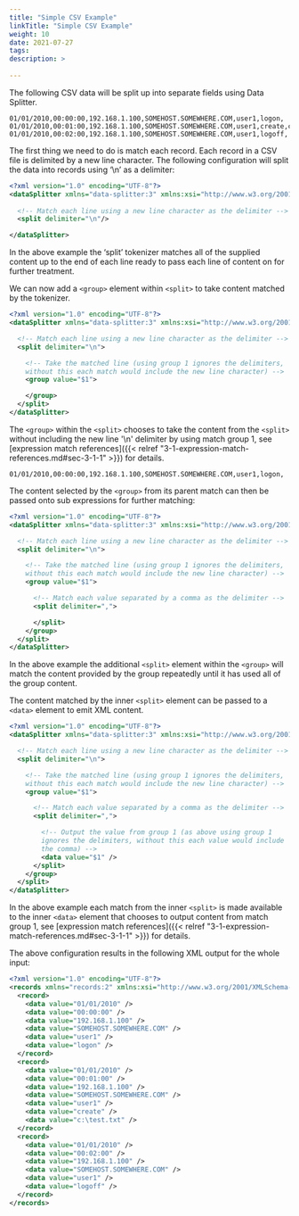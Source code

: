 ```yaml
---
title: "Simple CSV Example"
linkTitle: "Simple CSV Example"
weight: 10
date: 2021-07-27
tags: 
description: >
  
---
```


The following CSV data will be split up into separate fields using Data Splitter.

```csv
01/01/2010,00:00:00,192.168.1.100,SOMEHOST.SOMEWHERE.COM,user1,logon,
01/01/2010,00:01:00,192.168.1.100,SOMEHOST.SOMEWHERE.COM,user1,create,c:\test.txt
01/01/2010,00:02:00,192.168.1.100,SOMEHOST.SOMEWHERE.COM,user1,logoff,
```

The first thing we need to do is match each record. Each record in a CSV file is delimited by a new line character. The following configuration will split the data into records using ‘\n’ as a delimiter:

```xml
<?xml version="1.0" encoding="UTF-8"?>
<dataSplitter xmlns="data-splitter:3" xmlns:xsi="http://www.w3.org/2001/XMLSchema-instance" xsi:schemaLocation="data-splitter:3 file://data-splitter-v3.0.xsd" version="3.0">
  
  <!-- Match each line using a new line character as the delimiter -->
  <split delimiter="\n"/>

</dataSplitter>
```

In the above example the ‘split’ tokenizer matches all of the supplied content up to the end of each line ready to pass each line of content on for further treatment.

We can now add a `<group>` element within `<split>` to take content matched by the tokenizer.

```xml
<?xml version="1.0" encoding="UTF-8"?>
<dataSplitter xmlns="data-splitter:3" xmlns:xsi="http://www.w3.org/2001/XMLSchema-instance" xsi:schemaLocation="data-splitter:3 file://data-splitter-v3.0.xsd" version="3.0">

  <!-- Match each line using a new line character as the delimiter -->
  <split delimiter="\n">

    <!-- Take the matched line (using group 1 ignores the delimiters, 
    without this each match would include the new line character) -->
    <group value="$1">

    </group>
  </split>
</dataSplitter>
```

The `<group>` within the `<split>` chooses to take the content from the `<split>` without including the new line '\n' delimiter by using match group 1, see [expression match references]({{< relref "3-1-expression-match-references.md#sec-3-1-1" >}}) for details.

```
01/01/2010,00:00:00,192.168.1.100,SOMEHOST.SOMEWHERE.COM,user1,logon,
```

The content selected by the `<group>` from its parent match can then be passed onto sub expressions for further matching:

```xml
<?xml version="1.0" encoding="UTF-8"?>
<dataSplitter xmlns="data-splitter:3" xmlns:xsi="http://www.w3.org/2001/XMLSchema-instance" xsi:schemaLocation="data-splitter:3 file://data-splitter-v3.0.xsd" version="3.0">

  <!-- Match each line using a new line character as the delimiter -->
  <split delimiter="\n">

    <!-- Take the matched line (using group 1 ignores the delimiters, 
    without this each match would include the new line character) -->
    <group value="$1">

      <!-- Match each value separated by a comma as the delimiter -->
      <split delimiter=",">

      </split>
    </group>
  </split>
</dataSplitter>
```

In the above example the additional `<split>` element within the `<group>` will match the content provided by the group repeatedly until it has used all of the group content.

The content matched by the inner `<split>` element can be passed to a `<data>` element to emit XML content.

```xml
<?xml version="1.0" encoding="UTF-8"?>
<dataSplitter xmlns="data-splitter:3" xmlns:xsi="http://www.w3.org/2001/XMLSchema-instance" xsi:schemaLocation="data-splitter:3 file://data-splitter-v3.0.xsd" version="3.0">

  <!-- Match each line using a new line character as the delimiter -->
  <split delimiter="\n">

    <!-- Take the matched line (using group 1 ignores the delimiters, 
    without this each match would include the new line character) -->
    <group value="$1">

      <!-- Match each value separated by a comma as the delimiter -->
      <split delimiter=",">

        <!-- Output the value from group 1 (as above using group 1
        ignores the delimiters, without this each value would include
        the comma) -->
        <data value="$1" />
      </split>
    </group>
  </split>
</dataSplitter>
```

In the above example each match from the inner `<split>` is made available to the inner `<data>` element that chooses to output content from match group 1, see [expression match references]({{< relref "3-1-expression-match-references.md#sec-3-1-1" >}}) for details.

The above configuration results in the following XML output for the whole input:

```xml
<?xml version="1.0" encoding="UTF-8"?>
<records xmlns="records:2" xmlns:xsi="http://www.w3.org/2001/XMLSchema-instance" xsi:schemaLocation="records:2 file://records-v2.0.xsd" version="3.0">
  <record>
    <data value="01/01/2010" />
    <data value="00:00:00" />
    <data value="192.168.1.100" />
    <data value="SOMEHOST.SOMEWHERE.COM" />
    <data value="user1" />
    <data value="logon" />
  </record>
  <record>
    <data value="01/01/2010" />
    <data value="00:01:00" />
    <data value="192.168.1.100" />
    <data value="SOMEHOST.SOMEWHERE.COM" />
    <data value="user1" />
    <data value="create" />
    <data value="c:\test.txt" />
  </record>
  <record>
    <data value="01/01/2010" />
    <data value="00:02:00" />
    <data value="192.168.1.100" />
    <data value="SOMEHOST.SOMEWHERE.COM" />
    <data value="user1" />
    <data value="logoff" />
  </record>
</records>
```
